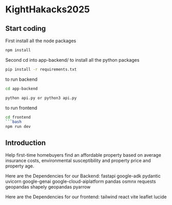 # KightHakacks2025

## Start coding
First install all the node packages
```bash
npm install
```
Second cd into app-backend/ to install all the python packages
```bash
pip install -r requirements.txt
```
to run backend
```bash
cd app-backend
```
```bash
python api.py or python3 api.py
```
to run frontend
```bash
cd frontend
```bash
npm run dev
```
## Introduction
Help first-time homebuyers find an affordable property based on average insurance costs, environmental susceptibility and property price and property age. 

Here are the Dependencies for our Backend:
fastapi
google-adk
pydantic
uvicorn
google-genai
google-cloud-aiplatform
pandas
osmnx
requests
geopandas
shapely
geopandas
pyarrow

Here are the Dependencies for our frontend:
tailwind
react
vite
leaflet
lucide